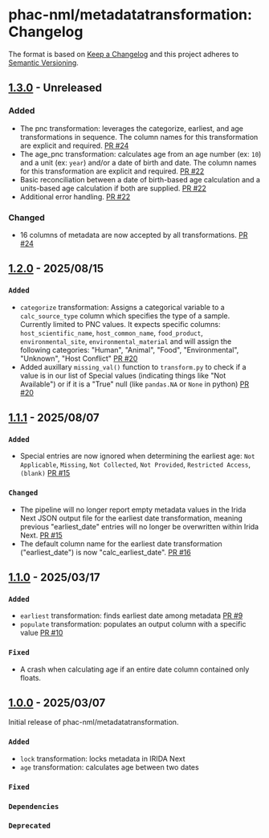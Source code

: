 # phac-nml/metadatatransformation: Changelog

The format is based on [Keep a Changelog](https://keepachangelog.com/en/1.0.0/)
and this project adheres to [Semantic Versioning](https://semver.org/spec/v2.0.0.html).

## [1.3.0] - Unreleased

### Added

- The pnc transformation: leverages the categorize, earliest, and age transformations in sequence. The column names for this transformation are explicit and required. [PR #24](https://github.com/phac-nml/metadatatransformation/pull/24)
- The age_pnc transformation: calculates age from an age number (ex: `10`) and a unit (ex: `year`) and/or a date of birth and date. The column names for this transformation are explicit and required. [PR #22](https://github.com/phac-nml/metadatatransformation/pull/22)
- Basic reconciliation between a date of birth-based age calculation and a units-based age calculation if both are supplied. [PR #22](https://github.com/phac-nml/metadatatransformation/pull/22)
- Additional error handling. [PR #22](https://github.com/phac-nml/metadatatransformation/pull/22)

### Changed

- 16 columns of metadata are now accepted by all transformations. [PR #24](https://github.com/phac-nml/metadatatransformation/pull/24)

## [1.2.0] - 2025/08/15

### `Added`

- `categorize` transformation: Assigns a categorical variable to a `calc_source_type` column which specifies the type of a sample. Currently limited to PNC values. It expects specific columns: `host_scientific_name`, `host_common_name`, `food_product`, `environmental_site`, `environmental_material` and will assign the following categories: "Human", "Animal", "Food", "Environmental", "Unknown", "Host Conflict" [PR #20](https://github.com/phac-nml/metadatatransformation/pull/20)
- Added auxillary `missing_val()` function to `transform.py` to check if a value is in our list of Special values (indicating things like "Not Available") or if it is a "True" null (like `pandas.NA` or `None` in python) [PR #20](https://github.com/phac-nml/metadatatransformation/pull/20)

## [1.1.1] - 2025/08/07

### `Added`

- Special entries are now ignored when determining the earliest age: `Not Applicable`, `Missing`, `Not Collected`, `Not Provided`, `Restricted Access`, `(blank)` [PR #15](https://github.com/phac-nml/metadatatransformation/pull/15)

### `Changed`

- The pipeline will no longer report empty metadata values in the Irida Next JSON output file for the earliest date transformation, meaning previous "earliest_date" entries will no longer be overwritten within Irida Next. [PR #15](https://github.com/phac-nml/metadatatransformation/pull/15)
- The default column name for the earliest date transformation ("earliest_date") is now "calc_earliest_date". [PR #16](https://github.com/phac-nml/metadatatransformation/pull/16)

## [1.1.0] - 2025/03/17

### `Added`

- `earliest` transformation: finds earliest date among metadata [PR #9](https://github.com/phac-nml/metadatatransformation/pull/9)
- `populate` transformation: populates an output column with a specific value [PR #10](https://github.com/phac-nml/metadatatransformation/pull/10)

### `Fixed`

- A crash when calculating age if an entire date column contained only floats.

## [1.0.0] - 2025/03/07

Initial release of phac-nml/metadatatransformation.

### `Added`

- `lock` transformation: locks metadata in IRIDA Next
- `age` transformation: calculates age between two dates

### `Fixed`

### `Dependencies`

### `Deprecated`

[1.0.0]: https://github.com/phac-nml/metadatatransformation/releases/tag/1.0.0
[1.1.0]: https://github.com/phac-nml/metadatatransformation/releases/tag/1.1.0
[1.1.1]: https://github.com/phac-nml/metadatatransformation/releases/tag/1.1.1
[1.2.0]: https://github.com/phac-nml/metadatatransformation/releases/tag/1.2.0
[1.3.0]: https://github.com/phac-nml/metadatatransformation/releases/tag/1.3.0
